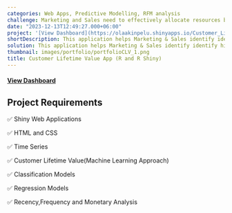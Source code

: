 ```yaml
---
categories: Web Apps, Predictive Modelling, RFM analysis
challenge: Marketing and Sales need to effectively allocate resources by focusing on high value customers to maximize long term profitability.
date: "2023-12-13T12:49:27.000+06:00"
project: '[View Dashboard](https://olaakinpelu.shinyapps.io/Customer_Lifetime_Value/)'
shortDescription: This application helps Marketing & Sales identify identify high-value customers through Predictive modelling. 
solution: This application helps Marketing & Sales identify identify high-value customers through Predictive models to provide actionable insights for targeted marketing campaigns and retention strategies.
thumbnail: images/portfolio/portfolioCLV_1.png
title: Customer Lifetime Value App (R and R Shiny)
---
```




#### [View Dashboard](https://olaakinpelu.shinyapps.io/Customer_Lifetime_Value/)

## Project Requirements

✅  Shiny Web Applications

✅  HTML and CSS

✅  Time Series

✅  Customer Lifetime Value(Machine Learning Approach)

✅  Classification Models

✅  Regression Models

✅  Recency,Frequency and Monetary Analysis